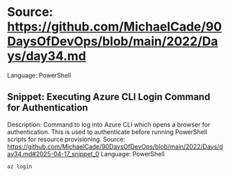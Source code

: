 # Source: https://github.com/MichaelCade/90DaysOfDevOps/blob/main/2022/Days/day34.md
Language: PowerShell

## Snippet: Executing Azure CLI Login Command for Authentication
Description: Command to log into Azure CLI which opens a browser for authentication. This is used to authenticate before running PowerShell scripts for resource provisioning.
Source: https://github.com/MichaelCade/90DaysOfDevOps/blob/main/2022/Days/day34.md#2025-04-17_snippet_0
Language: PowerShell

```PowerShell
az login
```
